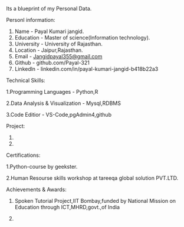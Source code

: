 Its a blueprint of my Personal Data.

Personl information:

1. Name - Payal Kumari jangid.
2. Education - Master of science(Information technology).
3. University - University of Rajasthan.
4. Location - Jaipur,Rajasthan.
5. Email - Jangidpayal355@gmail.com
6. Github - github.com/Payal-321
7. Linkedln - linkedin.com/in/payal-kumari-jangid-b418b22a3

Technical Skills:

1.Programming Languages - Python,R

2.Data Analysis & Visualization - Mysql,RDBMS

3.Code Editior - VS-Code,pgAdmin4,github

Project:

1.
2.


Certifications:

1.Python-course by geekster.

2.Human Resourse skills workshop at tareeqa global solution PVT.LTD.

Achievements & Awards:

1. Spoken Tutorial Project,IIT Bombay,funded by National Mission on Education
 through ICT,MHRD,govt.,of India

3.
